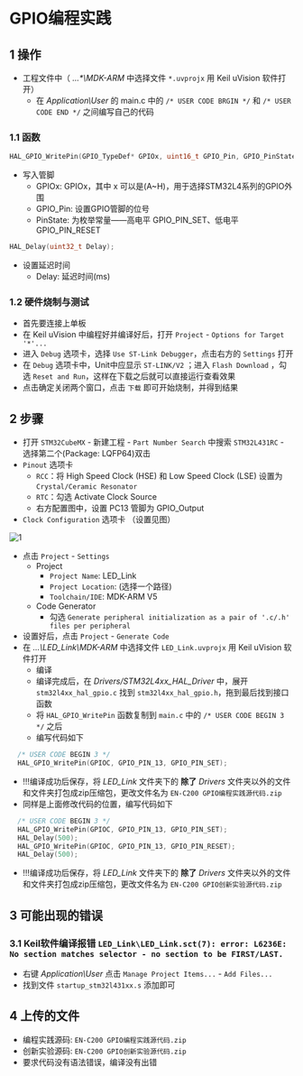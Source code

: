 # GPIO编程实践

## 1 操作

* 工程文件中（ _...\*\MDK-ARM_ 中选择文件 `*.uvprojx` 用 Keil uVision 软件打开）
  * 在 _Application\User_ 的 main.c 中的 `/* USER CODE BRGIN */` 和 `/* USER CODE END */` 之间编写自己的代码

### 1.1 函数

```c
HAL_GPIO_WritePin(GPIO_TypeDef* GPIOx, uint16_t GPIO_Pin, GPIO_PinState PinState);
```

* 写入管脚
  * GPIOx: GPIOx，其中 x 可以是(A~H)，用于选择STM32L4系列的GPIO外围
  * GPIO_Pin: 设置GPIO管脚的位号
  * PinState: 为枚举常量——高电平 GPIO_PIN_SET、低电平 GPIO_PIN_RESET

```c
HAL_Delay(uint32_t Delay);
```

* 设置延迟时间
  * Delay: 延迟时间(ms)

### 1.2 硬件烧制与测试

* 首先要连接上单板
* 在 Keil uVision 中编程好并编译好后，打开 `Project` - `Options for Target '*'...`
* 进入 `Debug` 选项卡，选择 `Use ST-Link Debugger`，点击右方的 `Settings` 打开
* 在 `Debug` 选项卡中，Unit中应显示 `ST-LINK/V2` ；进入 `Flash Download` ，勾选 `Reset and Run`，这样在下载之后就可以直接运行查看效果
* 点击确定关闭两个窗口，点击 `下载` 即可开始烧制，并得到结果

## 2 步骤

* 打开 `STM32CubeMX` - 新建工程 - `Part Number Search` 中搜索 `STM32L431RC` - 选择第二个(Package: LQFP64)双击
* `Pinout` 选项卡
  * `RCC`：将 High Speed Clock (HSE) 和 Low Speed Clock (LSE) 设置为 `Crystal/Ceramic Resonator`
  * `RTC`：勾选 Activate Clock Source
  * 右方配置图中，设置 PC13 管脚为 GPIO_Output
* `Clock Configuration` 选项卡 （设置见图）

![1](https://images2.imgbox.com/32/6e/ZmtxQs7H_o.png?download=true)

* 点击 `Project` - `Settings`
  * Project
    * `Project Name`: LED_Link
    * `Project Location`: (选择一个路径)
    * `Toolchain/IDE`: MDK-ARM V5
  * Code Generator
    * 勾选 `Generate peripheral initialization as a pair of '.c/.h' files per peripheral`
* 设置好后，点击 `Project` - `Generate Code`
* 在 _...\LED\_Link\MDK-ARM_ 中选择文件 `LED_Link.uvprojx` 用 Keil uVision 软件打开
  * 编译
  * 编译完成后，在 _Drivers/STM32L4xx\_HAL\_Driver_ 中，展开 `stm32l4xx_hal_gpio.c` 找到 `stm32l4xx_hal_gpio.h`，拖到最后找到接口函数
  * 将 `HAL_GPIO_WritePin` 函数复制到 `main.c` 中的 `/* USER CODE BEGIN 3 */` 之后
  * 编写代码如下

```c
  /* USER CODE BEGIN 3 */
  HAL_GPIO_WritePin(GPIOC, GPIO_PIN_13, GPIO_PIN_SET);
```

* !!!编译成功后保存，将 _LED\_Link_ 文件夹下的 __除了__ _Drivers_ 文件夹以外的文件和文件夹打包成zip压缩包，更改文件名为 `EN-C200 GPIO编程实践源代码.zip`
* 同样是上面修改代码的位置，编写代码如下

```c
  /* USER CODE BEGIN 3 */
  HAL_GPIO_WritePin(GPIOC, GPIO_PIN_13, GPIO_PIN_SET);
  HAL_Delay(500);
  HAL_GPIO_WritePin(GPIOC, GPIO_PIN_13, GPIO_PIN_RESET);
  HAL_Delay(500);
```

* !!!编译成功后保存，将 _LED\_Link_ 文件夹下的 __除了__ _Drivers_ 文件夹以外的文件和文件夹打包成zip压缩包，更改文件名为 `EN-C200 GPIO创新实验源代码.zip`

## 3 可能出现的错误

### 3.1  Keil软件编译报错 `LED_Link\LED_Link.sct(7): error: L6236E: No section matches selector - no section to be FIRST/LAST.`

* 右键 _Application\User_ 点击 `Manage Project Items...` - `Add Files...`
* 找到文件 `startup_stm32l431xx.s` 添加即可

## 4 上传的文件

* 编程实践源码: `EN-C200 GPIO编程实践源代码.zip`
* 创新实验源码: `EN-C200 GPIO创新实验源代码.zip`
* 要求代码没有语法错误，编译没有出错

